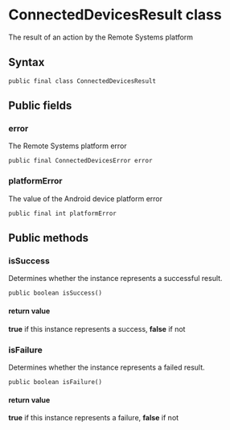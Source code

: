 # ConnectedDevicesResult class
The result of an action by the Remote Systems platform

## Syntax
`public final class ConnectedDevicesResult`

## Public fields

### error
The Remote Systems platform error

`public final ConnectedDevicesError error`

### platformError
The value of the Android device platform error

`public final int platformError`

## Public methods

### isSuccess
 Determines whether the instance represents a successful result.

`public boolean isSuccess()`

 #### return value  
 **true** if this instance represents a success, **false** if not

### isFailure
Determines whether the instance represents a failed result.

`public boolean isFailure()`

#### return value  
 **true** if this instance represents a failure, **false** if not
